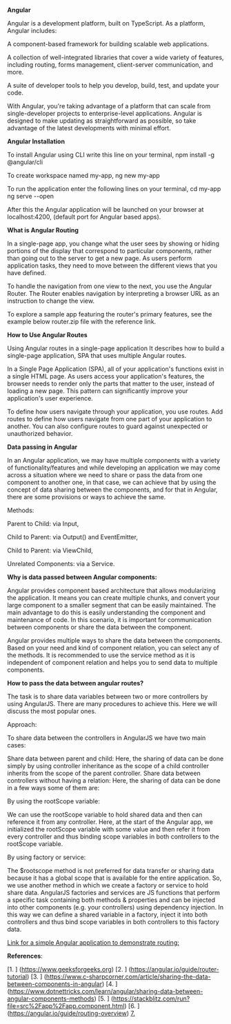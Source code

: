 **Angular**


Angular is a development platform, built on TypeScript. As a platform, Angular includes:

  A component-based framework for building scalable web applications.

  A collection of well-integrated libraries that cover a wide variety of features, including routing, forms management, client-server communication, and more.

  A suite of developer tools to help you develop, build, test, and update your code.

With Angular, you're taking advantage of a platform that can scale from single-developer projects to enterprise-level applications. Angular is designed to make updating as straightforward as possible, so take advantage of the latest developments with minimal effort.


**Angular Installation** 


To install Angular using CLI write this line on your terminal,
    npm install -g @angular/cli

To create  workspace named my-app,
    ng new my-app

To run the application enter the following lines on your terminal,
    cd my-app
    ng serve --open
    
After this the Angular application will be launched on your browser at localhost:4200,
(default port for Angular based apps).


**What is Angular Routing**


In a single-page app, you change what the user sees by showing or hiding portions of the display that correspond to particular components, rather than going out to the server to get a new page. As users perform application tasks, they need to move between the different views that you have defined.

To handle the navigation from one view to the next, you use the Angular Router. The Router enables navigation by interpreting a browser URL as an instruction to change the view.

To explore a sample app featuring the router's primary features, see the example below
router.zip file with the reference link. 
 
 
 **How to Use Angular Routes**


Using Angular routes in a single-page application
It describes how to build a single-page application, SPA that uses multiple Angular routes.

In a Single Page Application (SPA), all of your application's functions exist in a single HTML page. As users access your application's features, the browser needs to render only the parts that matter to the user, instead of loading a new page. This pattern can significantly improve your application's user experience.

To define how users navigate through your application, you use routes. Add routes to define how users navigate from one part of your application to another. You can also configure routes to guard against unexpected or unauthorized behavior.


**Data passing in Angular**


In an Angular application, we may have multiple components with a variety of functionality/features and while developing an application we may come across a situation where we need to share or pass the data from one component to another one, in that case, we can achieve that by using the concept of data sharing between the components, and for that in Angular, there are some provisions or ways to achieve the same.

Methods:

  Parent to Child: via Input,

  Child to Parent: via Output() and EventEmitter,

  Child to Parent: via ViewChild,

  Unrelated Components: via a Service.


**Why is data passed between Angular components:**


Angular provides component based architecture that allows modularizing the application. It means you can create multiple chunks, and convert your large component to a smaller segment that can be easily maintained. The main advantage to do this is easily understanding the component and maintenance of code. In this scenario, it is important for communication between components or share the data between the component. 

Angular provides multiple ways to share the data between the components. Based on your need and kind of component relation, you can select any of the methods. It is recommended to use the service method as it is independent of component relation and helps you to send data to multiple components. 


**How to pass the data between angular  routes?**


The task is to share data variables between two or more controllers by using AngularJS. There are many procedures to achieve this. Here we will discuss the most popular ones. 

Approach: 

To share data between the controllers in AngularJS we have two main cases:

Share data between parent and child: Here, the sharing of data can be done simply by using controller inheritance as the scope of a child controller inherits from the scope of the parent controller.
Share data between controllers without having a relation: Here, the sharing of data can be done in a few ways some of them are: 

By using the rootScope variable:

We can use the rootScope variable to hold shared data and then can reference it from any controller. Here, at the start of the Angular app, we initialized the rootScope variable with some value and then refer it from every controller and thus binding scope variables in both controllers to the rootScope variable.

By using factory or service:

The $rootscope method is not preferred for data transfer or sharing data because it has a global scope that is available for the entire application. So, we use another method in which we create a factory or service to hold share data. AngularJS factories and services are JS functions that perform a specific task containing both methods & properties and can be injected into other components (e.g. your controllers) using dependency injection. In this way we can define a shared variable in a factory, inject it into both controllers and thus bind scope variables in both controllers to this factory data.



[Link for a simple Angular application to demonstrate routing:](https://github.com/ShambhaviVijay/AngularAce)


**References**:

[1. ] (https://www.geeksforgeeks.org)
[2. ] (https://angular.io/guide/router-tutorial)
[3. ] (https://www.c-sharpcorner.com/article/sharing-the-data-between-components-in-angular)
[4. ] (https://www.dotnettricks.com/learn/angular/sharing-data-between-angular-components-methods)
[5. ] (https://stackblitz.com/run?file=src%2Fapp%2Fapp.component.html)
[6. ] (https://angular.io/guide/routing-overview)
[7. ](https://angular.io/guide/what-is-angular)


